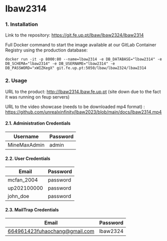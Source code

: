 # lbaw2314

### 1. Installation

Link to the repository: https://git.fe.up.pt/lbaw/lbaw2324/lbaw2314

Full Docker command to start the image available at our GitLab Container Registry using the production database:
```shell
docker run -it -p 8000:80 --name=lbaw2314 -e DB_DATABASE="lbaw2314" -e DB_SCHEMA="lbaw2314" -e DB_USERNAME="lbaw2314" -e DB_PASSWORD="xWIZKegX" git.fe.up.pt:5050/lbaw/lbaw2324/lbaw2314
```

### 2. Usage

URL to the product: http://lbaw2314.lbaw.fe.up.pt  (site down due to the fact it was running on feup servers)

URL to the video showcase (needs to be downloaded mp4 format) : https://github.com/unrealxinfinity/lbaw2023/blob/main/docs/lbaw2314.mp4
#### 2.1. Administration Credentials


| Username | Password |
| -------- | -------- |
| MineMaxAdmin  | admin |

#### 2.2. User Credentials

| Email  | Password |
| --------- | -------- |
| mcfan_2004 | password |
| up202100000 | password |
| john_doe | password |

#### 2.3. MailTrap Credentials

| Email  | Password |
| --------- | -------- |
| 664961423fuhaochang@gmail.com | lbaw2324 |


